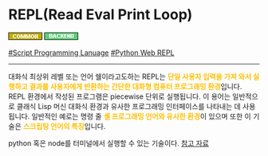 # REPL(Read Eval Print Loop)

![Common](../../2TAT1C/Label_Common.png)
![Backend](../../2TAT1C/Label_Backend.png)

<a href="">#Script Programming Lanuage</a>
<a href="https://repl.it/languages/python3">#Python Web REPL</a>

---

대화식 최상위 레벨 또는 언어 쉘이라고도하는 REPL는 <span style="color:#FFBF00; font-weight:bold;">단일 사용자 입력을 가져 와서 실행하고 결과를 사용자에게 반환하는 간단한 대화형 컴퓨터 프로그래밍 환경</span>입니다. REPL 환경에서 작성된 프로그램은 piecewise 단위로 실행됩니다. 이 용어는 일반적으로 클래식 Lisp 머신 대화식 환경과 유사한 프로그래밍 인터페이스를 나타내는 데 사용됩니다. 일반적인 예로는 명령 줄 <span style="color:#FFBF00; font-weight:bold;">셸 프로그래밍 언어와 유사한 환경</span>이 있으며 또한 이 기술은 <span style="color:#FFBF00; font-weight:bold;">스크립팅 언어의 특징</span>입니다.

python 혹은 node를 터미널에서 실행할 수 있는 기술이다.
<a href="https://en.wikipedia.org/wiki/Read%E2%80%93eval%E2%80%93print_loop">참고 자료</a>